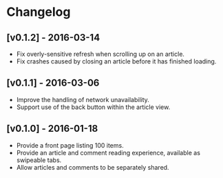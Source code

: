 # Changelog

## [v0.1.2] - 2016-03-14

- Fix overly-sensitive refresh when scrolling up on an article.
- Fix crashes caused by closing an article before it has finished loading.

## [v0.1.1] - 2016-03-06

- Improve the handling of network unavailability.
- Support use of the back button within the article view.

## [v0.1.0] - 2016-01-18

- Provide a front page listing 100 items.
- Provide an article and comment reading experience, available as swipeable tabs. 
- Allow articles and comments to be separately shared.
